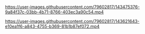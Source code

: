 https://user-images.githubusercontent.com/79602817/143475376-9a84f37c-03bb-4b71-8766-403ec3a90c54.mp4

https://user-images.githubusercontent.com/79602817/143621643-e10ea1f6-a843-4755-b369-81b1b87ef072.mp4

